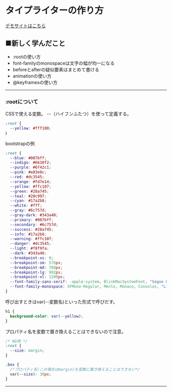 # タイプライターの作り方

[デモサイトはこちら](https://taku-web3.com/project/Type-Writer/index.html)


## ■新しく学んだこと
- :rootの使い方
- font-familyのmonospaceは文字の幅が均一になる
- beforeとafterの疑似要素はまとめて書ける
- animationの使い方
- @keyframesの使い方

---

### :rootについて
CSSで使える変数。
--（ハイフンふたつ）を使って定義する。
```css
:root {
  --yellow: #fff100;
｝
```

bootstrapの例
```css
:root {
  --blue: #007bff;
  --indigo: #6610f2;
  --purple: #6f42c1;
  --pink: #e83e8c;
  --red: #dc3545;
  --orange: #fd7e14;
  --yellow: #ffc107;
  --green: #28a745;
  --teal: #20c997;
  --cyan: #17a2b8;
  --white: #fff;
  --gray: #6c757d;
  --gray-dark: #343a40;
  --primary: #007bff;
  --secondary: #6c757d;
  --success: #28a745;
  --info: #17a2b8;
  --warning: #ffc107;
  --danger: #dc3545;
  --light: #f8f9fa;
  --dark: #343a40;
  --breakpoint-xs: 0;
  --breakpoint-sm: 576px;
  --breakpoint-md: 768px;
  --breakpoint-lg: 992px;
  --breakpoint-xl: 1200px;
  --font-family-sans-serif: -apple-system, BlinkMacSystemFont, "Segoe UI", Roboto, "Helvetica Neue", Arial, "Noto Sans", sans-serif, "Apple Color Emoji", "Segoe UI Emoji", "Segoe UI Symbol", "Noto Color Emoji";
  --font-family-monospace: SFMono-Regular, Menlo, Monaco, Consolas, "Liberation Mono", "Courier New", monospace;
}
```

呼び出すときはvar(--変数名)といった形式で呼びだす。
```css
h1 {
  background-color: var(--yellow);
}
```

プロパティ名を変数で置き換えることはできないので注意。
```css
/* NG例 */
:root {
  --size: margin;
}

.box {
  /*プロパティ名(この場合はmargin)を変数に置き換えることはできない*/
  var(--size): 30px;
}
```

---

